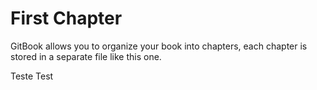 # First Chapter

GitBook allows you to organize your book into chapters, each chapter is stored in a separate file like this one.

Teste 
Test
